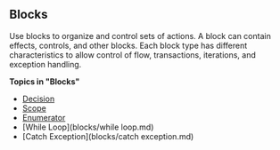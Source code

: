 ## Blocks

Use blocks to organize and control sets of actions. A block can contain effects, controls, and other blocks. Each block type has different characteristics to allow control of flow, transactions, iterations, and exception handling.

**Topics in "Blocks"**
* [Decision](blocks/decision.md)
* [Scope](blocks/scope.md)
* [Enumerator](blocks/enumerator.md)
* [While Loop](blocks/while loop.md)
* [Catch Exception](blocks/catch exception.md)